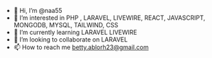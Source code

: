 - 👋 Hi, I’m @naa55
- 👀 I’m interested in PHP , LARAVEL, LIVEWIRE, REACT, JAVASCRIPT, MONGODB, MYSQL, TAILWIND, CSS
- 🌱 I’m currently learning LARAVEL LIVEWIRE
- 💞️ I’m looking to collaborate on LARAVEL
- 📫 How to reach me betty.ablorh23@gmail.com

<!---
naa55/naa55 is a ✨ special ✨ repository because its `README.md` (this file) appears on your GitHub profile.
You can click the Preview link to take a look at your changes.
--->
